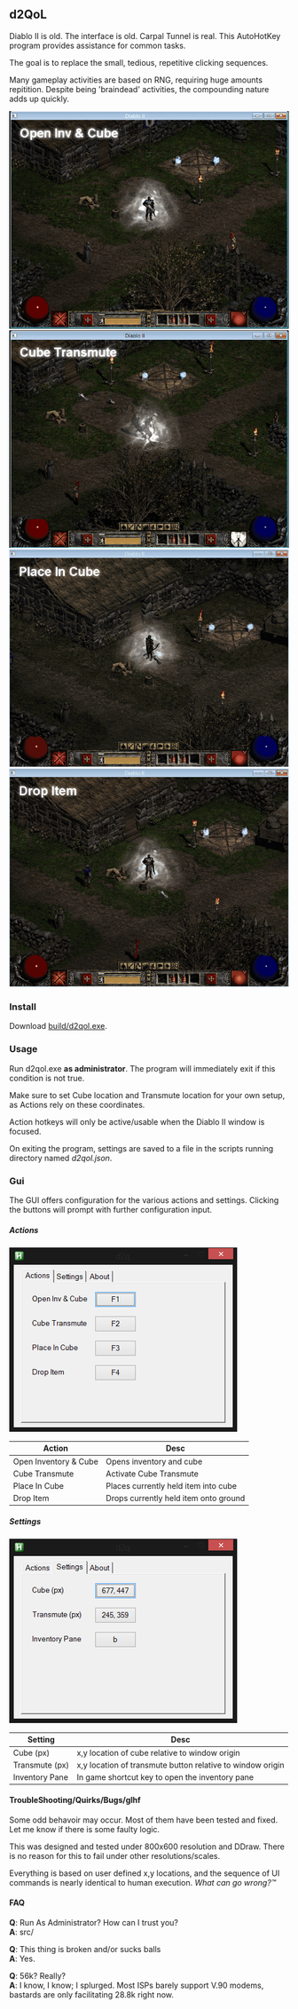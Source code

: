 ## d2QoL
Diablo II is old. The interface is old. Carpal Tunnel is real. This AutoHotKey program provides assistance for common tasks.

The goal is to replace the small, tedious, repetitive clicking sequences.  

Many gameplay activities are based on RNG, requiring huge amounts repitition. Despite being 'braindead' activities, the compounding nature adds up quickly.

![Action: Open Inventory & Cube](media/d2qol_opencube.gif)
![Action: Cube Transmute](media/d2qol_cubetransmute.gif)
![Action: Place In Cube](media/d2qol_placeincube.gif)
![Action: Drop Item](media/d2qol_dropitem.gif)

### Install
Download [build/d2qol.exe](build/d2qol.exe).

### Usage
Run d2qol.exe **as administrator**. The program will immediately exit if this condition is not true.

Make sure to set Cube location and Transmute location for your own setup, as Actions rely on these coordinates.

Action hotkeys will only be active/usable when the Diablo II window is focused.

On exiting the program, settings are saved to a file in the scripts running directory named *d2qol.json*.

### Gui
The GUI offers configuration for the various actions and settings. Clicking the buttons will prompt with further configuration input.

##### Actions
!["Quality of Life actions"](media/d2qol_ui_actions.png)

|Action|Desc|
|---|---|
|Open Inventory & Cube|Opens inventory and cube|
|Cube Transmute|Activate Cube Transmute|
|Place In Cube|Places currently held item into cube|
|Drop Item|Drops currently held item onto ground|

##### Settings
!["Program settings"](media/d2qol_ui_settings.png)

|Setting|Desc|
|---|---|
|Cube (px)|x,y location of cube relative to window origin|
|Transmute (px)|x,y location of transmute button relative to window origin|
|Inventory Pane|In game shortcut key to open the inventory pane|

#### TroubleShooting/Quirks/Bugs/glhf
Some odd behavoir may occur. Most of them have been tested and fixed. Let me know if there is some faulty logic.

This was designed and tested under 800x600 resolution and DDraw. There is no reason for this to fail under other resolutions/scales.

Everything is based on user defined x,y locations, and the sequence of UI commands is nearly identical to human execution. *What can go wrong?™*

#### FAQ
**Q**: Run As Administrator? How can I trust you?  
**A**: src/

**Q**: This thing is broken and/or sucks balls  
**A**: Yes.

**Q**: 56k? Really?  
**A**: I know, I know; I splurged. Most ISPs barely support V.90 modems, bastards are only facilitating 28.8k right now.